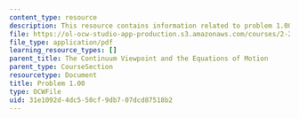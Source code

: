 ```yaml
---
content_type: resource
description: This resource contains information related to problem 1.00.
file: https://ol-ocw-studio-app-production.s3.amazonaws.com/courses/2-25-advanced-fluid-mechanics-fall-2013/31e1092d4dc550cf9db707dcd87518b2_MIT2_25F13_Problem_1.00.pdf
file_type: application/pdf
learning_resource_types: []
parent_title: The Continuum Viewpoint and the Equations of Motion
parent_type: CourseSection
resourcetype: Document
title: Problem 1.00
type: OCWFile
uid: 31e1092d-4dc5-50cf-9db7-07dcd87518b2
---
```

